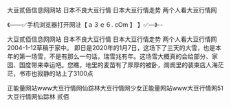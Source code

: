 大豆贰佰信息网网站
日本不良大豆行情
日本大豆行情走势
两个人看大豆行情网


《——✅手机浏览器打开网沚【ａ３ｅ６. cOm 】 】✅—》--

大豆贰佰信息网网站
日本不良大豆行情
日本大豆行情走势
两个人看大豆行情网
2004-1-12草稿于家中。
即日是2020年的1月7日，这场下了三天的大雪，也是本年的第一场雪，不是有那么一句话，瑞雪兆有年。这场雪大概真的会给部分、家园、国度带来幸运吧。您瞧，地里的麦苗有了厚厚的被卧，阛阓里的装束店人海茫茫，书市也寂静的站上了3100点





正能量网站www大豆行情网仙踪林大豆行情网少女正能量网站www大豆行情网51大豆行情网仙踪林 贰佰
